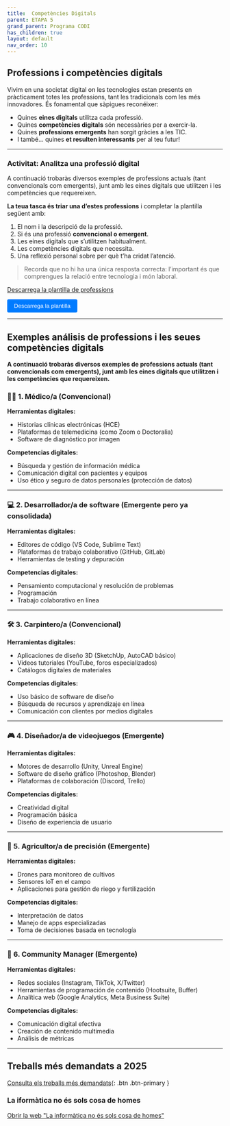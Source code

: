```yaml
---
title:  Competències Digitals
parent: ETAPA 5
grand_parent: Programa CODI
has_children: true
layout: default
nav_order: 10
---
```


## Professions i competències digitals

Vivim en una societat digital on les tecnologies estan presents en pràcticament totes les professions, tant les tradicionals com les més innovadores. És fonamental que sàpigues reconéixer:

- Quines **eines digitals** utilitza cada professió.
- Quines **competències digitals** són necessàries per a exercir-la.
- Quines **professions emergents** han sorgit gràcies a les TIC.
- I també... quines **et resulten interessants** per al teu futur!

---

### Activitat: Analitza una professió digital

A continuació trobaràs diversos exemples de professions actuals (tant convencionals com emergents), junt amb les eines digitals que utilitzen i les competències que requereixen.

**La teua tasca és triar una d’estes professions** i completar la plantilla següent amb:

1. El nom i la descripció de la professió.
2. Si és una professió **convencional o emergent**.
3. Les eines digitals que s’utilitzen habitualment.
4. Les competències digitals que necessita.
5. Una reflexió personal sobre per què t’ha cridat l’atenció.



> Recorda que no hi ha una única resposta correcta: l’important és que comprengues la relació entre tecnologia i món laboral.


[Descarrega la plantilla de professions](documents/plantillaprofessions.odt)

<a href="documents/plantillaprofessions.odt" download>
  <button style="padding: 8px 16px; background-color: #007BFF; color: white; border: none; border-radius: 4px; cursor: pointer;">
    Descarrega la plantilla
  </button>
</a>



---

## Exemples análisis de professions i les seues competències digitals
**A continuació trobaràs diversos exemples de professions actuals (tant convencionals com emergents), junt amb les eines digitals que utilitzen i les competències que requereixen.**


### 🧑‍⚕️ 1. **Médico/a** (Convencional)

**Herramientas digitales:**

* Historias clínicas electrónicas (HCE)
* Plataformas de telemedicina (como Zoom o Doctoralia)
* Software de diagnóstico por imagen

**Competencias digitales:**

* Búsqueda y gestión de información médica
* Comunicación digital con pacientes y equipos
* Uso ético y seguro de datos personales (protección de datos)

---

### 💻 2. **Desarrollador/a de software** (Emergente pero ya consolidada)

**Herramientas digitales:**

* Editores de código (VS Code, Sublime Text)
* Plataformas de trabajo colaborativo (GitHub, GitLab)
* Herramientas de testing y depuración

**Competencias digitales:**

* Pensamiento computacional y resolución de problemas
* Programación
* Trabajo colaborativo en línea

---

### 🛠️ 3. **Carpintero/a** (Convencional)

**Herramientas digitales:**

* Aplicaciones de diseño 3D (SketchUp, AutoCAD básico)
* Videos tutoriales (YouTube, foros especializados)
* Catálogos digitales de materiales

**Competencias digitales:**

* Uso básico de software de diseño
* Búsqueda de recursos y aprendizaje en línea
* Comunicación con clientes por medios digitales

---

### 🎮 4. **Diseñador/a de videojuegos** (Emergente)

**Herramientas digitales:**

* Motores de desarrollo (Unity, Unreal Engine)
* Software de diseño gráfico (Photoshop, Blender)
* Plataformas de colaboración (Discord, Trello)

**Competencias digitales:**

* Creatividad digital
* Programación básica
* Diseño de experiencia de usuario

---

### 🌱 5. **Agricultor/a de precisión** (Emergente)

**Herramientas digitales:**

* Drones para monitoreo de cultivos
* Sensores IoT en el campo
* Aplicaciones para gestión de riego y fertilización

**Competencias digitales:**

* Interpretación de datos
* Manejo de apps especializadas
* Toma de decisiones basada en tecnología

---

### 📱 6. **Community Manager** (Emergente)

**Herramientas digitales:**

* Redes sociales (Instagram, TikTok, X/Twitter)
* Herramientas de programación de contenido (Hootsuite, Buffer)
* Analítica web (Google Analytics, Meta Business Suite)

**Competencias digitales:**

* Comunicación digital efectiva
* Creación de contenido multimedia
* Análisis de métricas

---


## Treballs més demandats a 2025

[Consulta els treballs més demandats](https://factorial.es/blog/trabajos-mas-demandados/){: .btn .btn-primary }


### La iformàtica no és sols cosa de homes

[Obrir la web "La informàtica no és sols cosa de homes"](documents/dones.html)









